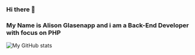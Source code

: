 ### Hi there 👋
### My Name is Alison Glasenapp and i am a Back-End Developer with focus on PHP


![My GitHub stats](https://github-readme-stats.vercel.app/api?username=Glasena&show_icons=true&hide=prs,issues&theme=transparent)

<!--
**Glasena/Glasena** is a ✨ _special_ ✨ repository because its `README.md` (this file) appears on your GitHub profile.

Here are some ideas to get you started:

- 🔭 I’m currently working on ...
- 🌱 I’m currently learning ...
- 👯 I’m looking to collaborate on ...
- 🤔 I’m looking for help with ...
- 💬 Ask me about ...
- 📫 How to reach me: ...
- 😄 Pronouns: ...
- ⚡ Fun fact: ...
-->
